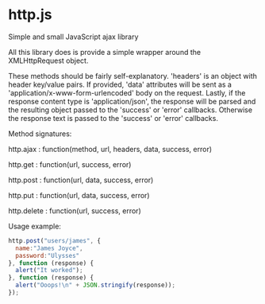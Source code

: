 http.js
=======

Simple and small JavaScript ajax library

All this library does is provide a simple wrapper around the XMLHttpRequest object.

These methods should be fairly self-explanatory. 'headers' is an object with header key/value pairs. If provided, 'data' attributes will be sent as a 'application/x-www-form-urlencoded' body on the request. Lastly, if the response content type is 'application/json', the response will be parsed and the resulting object passed to the 'success' or 'error' callbacks. Otherwise the response text is passed to the 'success' or 'error' callbacks.

Method signatures:

http.ajax : function(method, url, headers, data, success, error)

http.get : function(url, success, error)

http.post : function(url, data, success, error)

http.put : function(url, data, success, error)

http.delete : function(url, success, error)

Usage example:

```javascript
http.post("users/james", {
  name:"James Joyce",
  password:"Ulysses"
}, function (response) {
  alert("It worked");
}, function (response) {
  alert("Ooops!\n" + JSON.stringify(response));
});
```